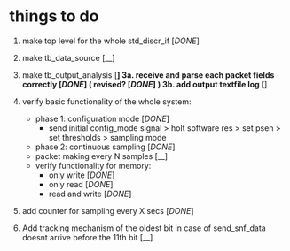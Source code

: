 # things to do
1. make top level for the whole std_discr_if [_DONE_]
2. make tb_data_source [__]
3. make tb_output_analysis [__]
    3a. receive and parse each packet fields correctly [_DONE_] ( revised? [_DONE_] )
    3b. add output textfile log [__]

4. verify basic functionality of the whole system:
    - phase 1: configuration mode [_DONE_]
        * send initial config_mode signal > holt software res > set psen > set thresholds > sampling mode
    - phase 2: continuous sampling [_DONE_]
    - packet making every N samples [__]
    - verify functionality for memory:
        * only write [_DONE_]
        * only read [_DONE_]
        * read and write [_DONE_]

5. add counter for sampling every X secs [_DONE_]

6. Add tracking mechanism of the oldest bit in case of send_snf_data doesnt arrive before
   the 11th bit [__]
